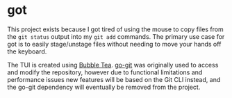 # got

This project exists because I got tired of using the mouse to copy files from the `git status` output into my `git add` commands. The primary use case for got is to easily stage/unstage files without needing to move your hands off the keyboard.

The TUI is created using [Bubble Tea](https://github.com/charmbracelet/bubbletea). [go-git](https://github.com/go-git/go-git) was originally used to access and modify the repository, however due to functional limitations and performance issues new features will be based on the Git CLI instead, and the go-git dependency will eventually be removed from the project.
